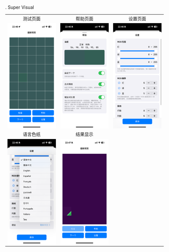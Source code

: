 . Super Visual


| | | |
|:--:|:--:|:--:|
| 测试页面 | 帮助页面 | 设置页面 |
| ![IMG_0305](./Images/IMG_0305.PNG) | ![IMG_0306](./Images/IMG_0306.PNG) | ![IMG_0307](./Images/IMG_0307.PNG) |
| 语言色纸 | 结果显示 | |
| ![IMG_0308](./Images/IMG_0308.PNG) | ![IMG_0309](./Images/IMG_0309.PNG) | |